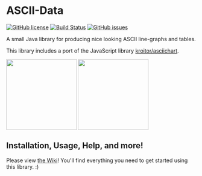 # ASCII-Data

[![GitHub license](https://img.shields.io/badge/license-Apache%202-blue.svg)](https://raw.githubusercontent.com/mitchtalmadge/asciigraph/master/LICENSE)
[![Build Status](https://travis-ci.org/MitchTalmadge/ASCII-Data.svg?branch=master)](https://travis-ci.org/MitchTalmadge/ASCII-Data)
[![GitHub issues](https://img.shields.io/github/issues/mitchtalmadge/asciigraph.svg)](https://github.com/mitchtalmadge/asciigraph/issues)

A small Java library for producing nice looking ASCII line-graphs and tables.

This library includes a port of the JavaScript library [kroitor/asciichart](https://github.com/kroitor/asciichart).

<img src="http://i.imgur.com/eCtF9yr.png" height="187px" align="left"/>
<img src="http://i.imgur.com/nGK9MRD.png" height="187px"/>

## Installation, Usage, Help, and more!

Please view [the Wiki](https://github.com/MitchTalmadge/ASCIIGraph/wiki)! You'll find everything you need to get started using this library. :)

